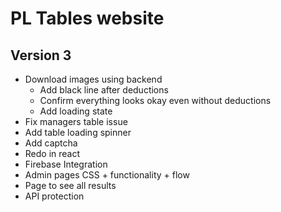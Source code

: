 # PL Tables website

## Version 3
- Download images using backend
    - Add black line after deductions
    - Confirm everything looks okay even without deductions
    - Add loading state
- Fix managers table issue
- Add table loading spinner
- Add captcha
- Redo in react
- Firebase Integration
- Admin pages CSS + functionality + flow
- Page to see all results
- API protection